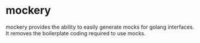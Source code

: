 mockery
=======

mockery provides the ability to easily generate mocks for golang interfaces. It removes
the boilerplate coding required to use mocks.
